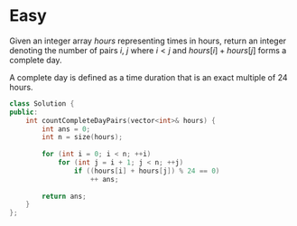 # Easy

Given an integer array $hours$ representing times in hours, return an integer denoting the number of pairs $i$, $j$ where $i < j$ and $hours[i] + hours[j]$ forms a complete day.

A complete day is defined as a time duration that is an exact multiple of 24 hours.

```cpp
class Solution {
public:
    int countCompleteDayPairs(vector<int>& hours) {
        int ans = 0;
        int n = size(hours);
        
        for (int i = 0; i < n; ++i)
            for (int j = i + 1; j < n; ++j)
                if ((hours[i] + hours[j]) % 24 == 0)
                    ++ ans;
        
        return ans;
    }
};
```
